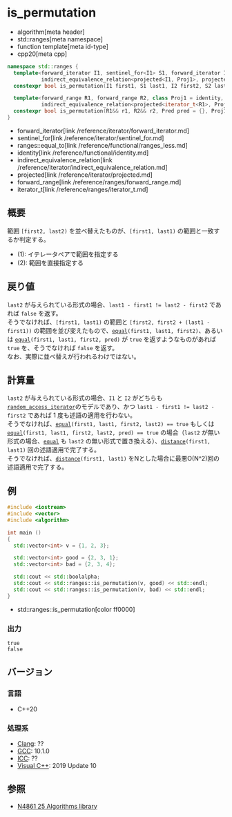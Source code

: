 # is_permutation
* algorithm[meta header]
* std::ranges[meta namespace]
* function template[meta id-type]
* cpp20[meta cpp]

```cpp
namespace std::ranges {
  template<forward_iterator I1, sentinel_for<I1> S1, forward_iterator I2, sentinel_for<I2> S2, class Proj1 = identity, class Proj2 = identity,
           indirect_equivalence_relation<projected<I1, Proj1>, projected<I2, Proj2>> Pred = ranges::equal_to>
  constexpr bool is_permutation(I1 first1, S1 last1, I2 first2, S2 last2, Pred pred = {}, Proj1 proj1 = {}, Proj2 proj2 = {}); // (1)

  template<forward_range R1, forward_range R2, class Proj1 = identity, class Proj2 = identity,
           indirect_equivalence_relation<projected<iterator_t<R1>, Proj1>, projected<iterator_t<R2>, Proj2>> Pred = ranges::equal_to>
  constexpr bool is_permutation(R1&& r1, R2&& r2, Pred pred = {}, Proj1 proj1 = {}, Proj2 proj2 = {});                         // (2)
}
```
* forward_iterator[link /reference/iterator/forward_iterator.md]
* sentinel_for[link /reference/iterator/sentinel_for.md]
* ranges::equal_to[link /reference/functional/ranges_less.md]
* identity[link /reference/functional/identity.md]
* indirect_equivalence_relation[link /reference/iterator/indirect_equivalence_relation.md]
* projected[link /reference/iterator/projected.md]
* forward_range[link /reference/ranges/forward_range.md]
* iterator_t[link /reference/ranges/iterator_t.md]

## 概要
範囲 `[first2, last2)` を並べ替えたものが、`[first1, last1)` の範囲と一致するか判定する。

* (1): イテレータペアで範囲を指定する
* (2): 範囲を直接指定する

## 戻り値
`last2` が与えられている形式の場合、`last1 - first1 != last2 - first2` であれば `false` を返す。  
そうでなければ、`[first1, last1)` の範囲と `[first2, first2 + (last1 - first1))` の範囲を並び変えたもので、[`equal`](equal.md)`(first1, last1, first2)`、あるいは [`equal`](equal.md)`(first1, last1, first2, pred)` が `true` を返すようなものがあれば `true` を、そうでなければ `false` を返す。  
なお、実際に並べ替えが行われるわけではない。


## 計算量
`last2` が与えられている形式の場合、`I1` と `I2` がどちらも[`random_access_iterator`](/reference/iterator/random_access_iterator.md)のモデルであり、かつ `last1 - first1 != last2 - first2` であれば 1 度も述語の適用を行わない。  
そうでなければ、[`equal`](/reference/algorithm/equal.md)`(first1, last1, first2, last2) == true` もしくは [`equal`](/reference/algorithm/equal.md)`(first1, last1, first2, last2, pred) == true` の場合（`last2` が無い形式の場合、[`equal`](/reference/algorithm/equal.md) も `last2` の無い形式で置き換える）、[`distance`](/reference/iterator/distance.md)`(first1, last1)` 回の述語適用で完了する。  
そうでなければ、[`distance`](/reference/iterator/distance.md)`(first1, last1)` をNとした場合に最悪O(N^2)回の述語適用で完了する。


## 例
```cpp example
#include <iostream>
#include <vector>
#include <algorithm>

int main ()
{
  std::vector<int> v = {1, 2, 3};

  std::vector<int> good = {2, 3, 1};
  std::vector<int> bad = {2, 3, 4};

  std::cout << std::boolalpha;
  std::cout << std::ranges::is_permutation(v, good) << std::endl;
  std::cout << std::ranges::is_permutation(v, bad) << std::endl;
}
```
* std::ranges::is_permutation[color ff0000]

### 出力
```
true
false
```

## バージョン
### 言語
- C++20

### 処理系
- [Clang](/implementation.md#clang): ??
- [GCC](/implementation.md#gcc): 10.1.0
- [ICC](/implementation.md#icc): ??
- [Visual C++](/implementation.md#visual_cpp): 2019 Update 10

## 参照
- [N4861 25 Algorithms library](https://timsong-cpp.github.io/cppwp/n4861/algorithms)

